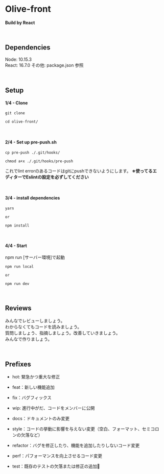 # Olive-front  
**Build by React**

<br>


## Dependencies
Node: 10.15.3  
React: 16.7.0
その他: package.json 参照

<br>

## Setup 
#### 1/4 - Clone
```terminal
git clone 

cd olive-front/
```

<br>

#### 2/4 - Set up pre-push.sh
```terminal
cp pre-push ./.git/hooks/

chmod a+x ./.git/hooks/pre-push
```
これでlint errorのあるコードはgitにpushできないようにします。
**※使ってるエディターでEslintの設定を必ずしてください**  


<br>

#### 3/4 - install dependencies
```terminal
yarn 

or

npm install
```

<br />

#### 4/4 - Start
npm run [サーバー環境]で起動
```terminal
npm run local

or

npm run dev
```

<br>


## Reviews
みんなでレビューしましょう。  
わからなくてもコードを読みましょう。  
質問しましょう、指摘しましょう。改善していきましょう。  
みんなで作りましょう。

<br>

## Prefixes
- hot: 緊急かつ重大な修正
- feat：新しい機能追加
- fix：バグフィックス
- wip: 進行中がだ、コードをメンバーに公開


- docs：ドキュメントのみ変更
- style：コードの挙動に影響を与えない変更（空白、フォーマット、セミコロンの欠落など）
- refactor：バグを修正したり、機能を追加したりしないコード変更
- perf：パフォーマンスを向上させるコード変更
- test：既存のテストの欠落または修正の追加
